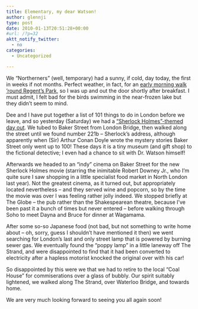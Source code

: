 ```yaml
---
title: Elementary, my dear Watson!
author: glennji
type: post
date: 2010-01-13T20:51:28+00:00
#url: /?p=32
aktt_notify_twitter:
  - no
categories:
  - Uncategorized

---
```

We &#8220;Northerners&#8221; (well, temporary) had a sunny, if cold, day today, the first in weeks if not months. Perfect weather, in fact, for an [early morning walk &#8217;round Regent&#8217;s Park][1], so I was up and out the door shortly after breakfast. I must admit, I felt bad for the birds swimming in the near-frozen lake but they didn&#8217;t seem to mind.
  
Dee and I have put together a list of 101 things to do in London before we leave, and so yesterday (Saturday) we had a [&#8220;Sherlock Holmes&#8221;-themed day out][2]. We tubed to Baker Street from London Bridge, then walked along the street until we found number 221b &#8211; Sherlock&#8217;s address, although apparently when (Sir) Arthur Conan Doyle wrote the mystery stories Baker Street only went up to 100! These days it is a tiny museum (and gift shop) to the fictional detective; I even had a chance to sit with Dr. Watson himself!
  
Afterwards we headed to an &#8220;indy&#8221; cinema on Baker Street for the new Sherlock Holmes movie (starring the inimitable Robert Downey Jr., who I&#8217;m quite sure I saw shopping in a little specialist food market in North London last year). Not the greatest cinema, as it turned out, but appropriately located nevertheless &#8211; and they served wine and popcorn, so by the time the movie was over I was feeling rather jolly indeed. We stopped briefly at The Globe &#8211; the pub rather than the Shakespearean theatre, because I&#8217;ve been past it a bunch of times but never entered &#8211; before walking through Soho to meet Dayna and Bruce for dinner at Wagamama.
  
After some so-so Japanese food (not bad, but not something to write home about &#8211; oh, sorry, guess I shouldn&#8217;t have mentioned it then) we went searching for London&#8217;s last and only street lamp that is powered by burning sewer gas. We eventually found the &#8220;poppy lamp&#8221; in a little laneway off The Strand, and were disappointed to find that it had been converted to electricity after a hapless motorist knocked the original over with his car!
  
So disappointed by this were we that we had to retire to the local &#8220;Coal House&#8221; for commiserations over a glass of bubbly. Our spirit suitably lightened, we walked along The Strand, over Waterloo Bridge, and towards home.
  
We are very much looking forward to seeing you all again soon!
  
<img src="" alt="" width="1" height="1" />

 [1]: http://www.flickr.com/photos/glennji/sets/72157623228336608 "Regent's Park photos on Flickr"
 [2]: http://www.flickr.com/photos/glennji/sets/72157623103805571 "Baker Street photos on Flickr"
